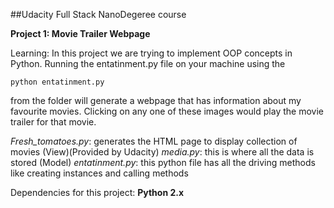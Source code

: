 ##Udacity Full Stack NanoDegeree course

**Project 1: Movie Trailer Webpage**

Learning: In this project we are trying to implement OOP concepts in Python.  Running the entatinment.py file on your machine using the 

`python entatinment.py`

from the folder will generate a webpage that has information about my favourite movies. Clicking on any one of these images would play the movie trailer for that movie.

_Fresh_tomatoes.py_: generates the HTML page to display collection of movies (View)(Provided by Udacity)
_media.py_: this is where all the data is stored (Model)
_entatinment.py_: this python file has all the driving methods like creating instances and calling methods

Dependencies for this project:
**Python 2.x**
